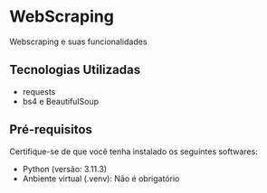 # WebScraping

Webscraping e suas funcionalidades

## Tecnologias Utilizadas

- requests
- bs4 e BeautifulSoup

## Pré-requisitos

Certifique-se de que você tenha instalado os seguintes softwares:

- Python (versão: 3.11.3)
- Anbiente virtual (.venv): Não é obrigatório
